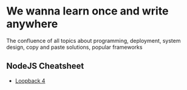 # We wanna learn once and write anywhere

The confluence of all topics about programming, deployment, system design, copy and paste solutions, popular frameworks

## NodeJS Cheatsheet

- [Loopback 4](./loopback/index.md)
